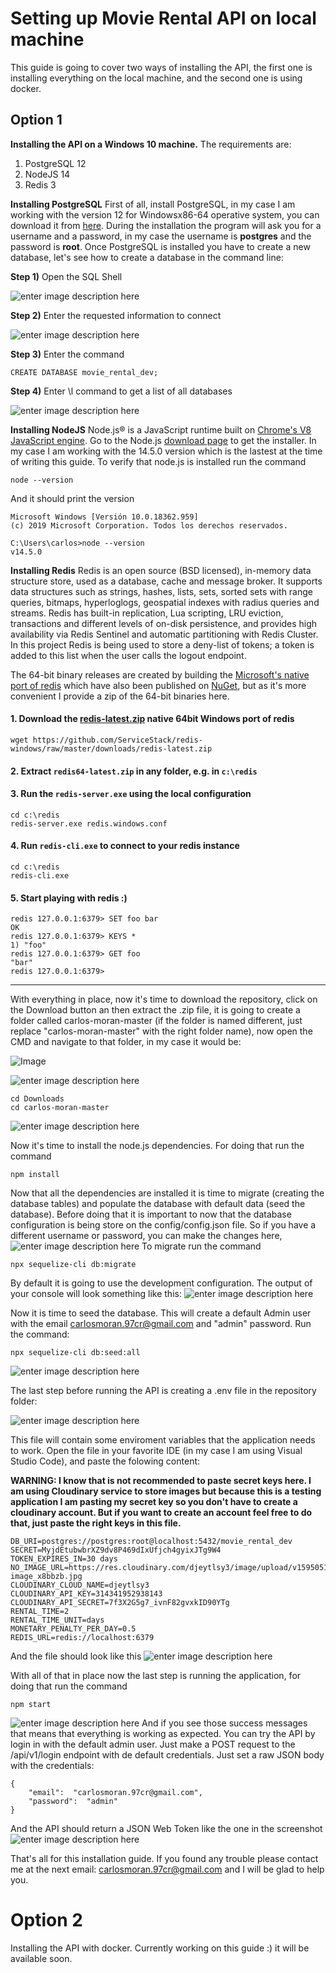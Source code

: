 

# Setting up Movie Rental API on local machine

This guide is going to cover two ways of installing the API, the first one is installing everything on the local machine, and the second one is using docker.

## Option 1
**Installing the API on a Windows 10 machine.**
The requirements are:

 1. PostgreSQL 12
 2. NodeJS 14
 3. Redis 3
 
**Installing PostgreSQL**
First of all, install PostgreSQL, in my case I am working with the version 12 for Windowsx86-64 operative system, you can download it from [here](https://www.enterprisedb.com/downloads/postgres-postgresql-downloads).
During the installation the program will ask you for a username and a password, in my case the username is **postgres** and the password is **root**.
Once PostgreSQL is installed you have to create a new database, let's see how to create a database in the command line:

**Step 1)** Open the SQL Shell

![enter image description here](https://lh3.googleusercontent.com/7bkHqCeyHtjIcp-bJTqY95upu59WXyBPzJV0Kz0G5-6StncSNYWLVUEdJRYlj0zVMP5ItsMZjoxw9RX0SX3FS4qS-UGPFvl3nVwL7kgZUjSdN6F6qr6hDKK4Lmif_sxxDuMTkh1V-7J0-8tWL8tM87sAQJy-L-ZIsyjBFB5YBRe0D7trZg86QD5251Cte-SzfZ-_cSNzoxo-x19nghhG5jCYXMfNNTf-KFXcu7UFKCHkSvFOK1oHqNWhfcXjjS_wOQoXqJj2wzjTdAjvOmdkowDz_VGpRfCc9Cj4mkT2sh-DqgHB5DRojh1cgzt3k_VJqFNGISWmCrsVF3_OB-yGnxqPhFoHhOIXQDuvbSYKpnRZg9AYb2jcQd2YqGOkewOgAktzOumNUhq7E2xkaUaeJrBiqDataRYJQwQlTOaekHjgb1sYhUkQFSMfRaL7_OMVkvIeR2GdFC6yfE4NgDfSYZsaJCRj1i1SxqL4tPoaXZ0PUUG5BrmrklEahB5o3wYSxGvoPVAgkXZIDi6MbLLuCgTFqMfg2470exTvM7HUU_wN0VqBFwv19DPSPuB1UWd_pBG3A0YVmiVXQnUtao_XASh_mN2mbNzzBF_uUzhrRCEW-5P-m4geD2z4zo0NmW1ojwIsdXK_-WYwovkP5eaVmhDMqrbKaM-jGx5A1SXESwX2UkhhXgS4cOvZWXENDsrDVLf4sQBR=s985-w985-h461-no?authuser=0)

**Step 2)** Enter the requested information to connect

![enter image description here](https://lh3.googleusercontent.com/pw/ACtC-3cxLefYXTFlvzi45ZkbFmBSPn0Gnw3wTR1pJ-jgmS0hGrapF9IqclWLz4prqXtOspEcvYK38nXDLw5JleiZ6x256i199iSFV2geuIScnbx34ztmvulQG6X_E7IUj30aBcTRsC2re_R6i3jrwpDFAWqkBQ=w1124-h337-no)

**Step 3)** Enter the command

    CREATE DATABASE movie_rental_dev;

**Step 4)** Enter \l command to get a list of all databases

![enter image description here](https://lh3.googleusercontent.com/pw/ACtC-3epjix7oOfOCTHGVcI9zP6hvJNyD_lsFszVngsN6-yZr2kksS4YSbhyi0YUwSwD4RA48x7zRlTMl-WSrm5ZZT2coXxGd-ZpRx7eoo56-rIdHI0lTa-13nADquBvNqXMWaVyM-ArPD0aYvcckMjhV1yI9A=w1184-h309-no)

**Installing NodeJS**
Node.js® is a JavaScript runtime built on [Chrome's V8 JavaScript engine](https://v8.dev/).
Go to the Node.js [download page](https://nodejs.org/es/download/current/) to get the installer. In my case I am working with the 14.5.0 version which is the lastest at the time of writing this guide. To verify that node.js is installed run the command

    node --version
   And it should print the version
   

    Microsoft Windows [Versión 10.0.18362.959]
    (c) 2019 Microsoft Corporation. Todos los derechos reservados.
    
    C:\Users\carlos>node --version
    v14.5.0

**Installing Redis**
Redis is an open source (BSD licensed), in-memory data structure store, used as a database, cache and message broker. It supports data structures such as strings, hashes, lists, sets, sorted sets with range queries, bitmaps, hyperloglogs, geospatial indexes with radius queries and streams. Redis has built-in replication, Lua scripting, LRU eviction, transactions and different levels of on-disk persistence, and provides high availability via Redis Sentinel and automatic partitioning with Redis Cluster.
In this project Redis is being used to store a deny-list of tokens; a token is added to this list when the user calls the logout endpoint.

The 64-bit binary releases are created by building the [Microsoft's native port of redis](https://github.com/msopentech/redis) which have also been published on [NuGet](http://www.nuget.org/packages/redis-64), but as it's more convenient I provide a zip of the 64-bit binaries here.

#### 1. Download the [redis-latest.zip](https://github.com/ServiceStack/redis-windows/raw/master/downloads/redis-latest.zip) native 64bit Windows port of redis

    wget https://github.com/ServiceStack/redis-windows/raw/master/downloads/redis-latest.zip

#### 2. Extract `redis64-latest.zip` in any folder, e.g. in `c:\redis`

#### 3. Run the `redis-server.exe` using the local configuration

    cd c:\redis
    redis-server.exe redis.windows.conf

#### 4. Run `redis-cli.exe` to connect to your redis instance

    cd c:\redis
    redis-cli.exe

#### 5. Start playing with redis :)

    redis 127.0.0.1:6379> SET foo bar
    OK
    redis 127.0.0.1:6379> KEYS *
    1) "foo"
    redis 127.0.0.1:6379> GET foo
    "bar"
    redis 127.0.0.1:6379>

------
With everything in place, now it's time to download the repository, click on the Download button an then extract the .zip file, it is going to create a folder called carlos-moran-master (if the folder is named different, just replace "carlos-moran-master" with the right folder name), now open the CMD and navigate to that folder, in my case it would be:

![Image](https://lh3.googleusercontent.com/pw/ACtC-3dz_6VvkkmciNizJQSOJuM6b89fSw_Emb9XKouySbkmDPF0fExCpEziMKEeJ4iBfcWy2iZCzGwRTEv_qiNgolral6caRGSnRNXeSc5cCM7EKsRPVTt2m6NTIJoczxsmT5V0E6b_6b6fVnoQ_j2Ovk6BZg=w417-h344-no)

![enter image description here](https://lh3.googleusercontent.com/pw/ACtC-3eqk3UKWwgAr-d83fvKCFWWprT8wqzCyXAZEcQVo7JD4kCJ0HMjpsS-n0mr8PE0jlWNO-Hq9P0T8AiZ4Q28tU-n_zOAZz2X5X2nPa6apIjrhQpPHumeO_xofNfO_v-cTu4F13i30SZMzkoQDZCaewKHVw=w181-h213-no)
   
    cd Downloads
    cd carlos-moran-master

![enter image description here](https://lh3.googleusercontent.com/pw/ACtC-3cEF3SaMWGnLM_BwD4FyKVQX1v9CEo6A4SWAeixIMIU9TsRJkjk3s0tW22Fnf9M02uRFUNbNhGuhTdItyrbpEzhtNfZWZEK8xLY9Raf5y7OjmqT0sttnkQp-SN6OBDIiUb2kBCyWHMU4_xIQwiTWFHJRw=w516-h329-no)

Now it's time to install the node.js dependencies. For doing that run the command

    npm install
Now that all the dependencies are installed it is time to migrate (creating the database tables) and populate the database with default data (seed the database). Before doing that it is important to now that the database configuration is being store on the config/config.json file. So if you have a different username or password, you can make the changes here,
![enter image description here](https://lh3.googleusercontent.com/P2eTtEYGwZUwQs1zI2CKQY4xXw8PhznIhfHmxjT5IvNcmR1uy7W0_ogtmH5lkTWXnCmmwcB-mGsuSHTc1NTkzdFIb3kebVh5Y8pGlw_7wGEzM5_qUn9EsArZFtp33EEiT9ImYXAckNweCqubUz1N3WDg_zIrLmA5jWPL4Q4NsuW0g16qemfEiQI2m8ad7wdsgu27xc4WC1--sMCDTbqT0NQqLYQ8xt6dqNp-KWu1ulnjvdmw8mIBcmMP4zLl5iBUn0iUYbKxj5LW-gvJbEQklnjFHW6t6tAkB_o7f-H_vDxmyO0jorlJVOxAt8fk3J6VUgL2TBxcPHO0bN4fBSK2b1-CsQv-XAwct2KDmzzo-4PY48J1jZUIAvD8npIkW6_m5fHXFMFuvDxeRzd4tiJPU5PZQn75fBzZCXONZ_kmk7S75qQV1FpRX8Dmhpd12le9iVaWs6wgXOO0l1bDRERjfIhLlDF-N0IddCrugrmWCNjCB4bZfMpQU_E3Ku7au7fWFhmFO8ENCD0V5n3o1mNnJ9RgSOqeg1GAuUJtFg2eeFBmjFSYjOv3hdUFJRexW7Zhx_S5QxsWwYIdHUqjUc1u7yygBUpspt1Dh0NE8_x6K0iC7EsGftaydVtAbXgRnMQiTfSQN0ethlYxpMD2mlHnUaOg_NX0dAssSVhM_p-B1FicHQvc76MJYMIRyT_PKyQ=w1148-h563-no?authuser=0)
To migrate run the command

    npx sequelize-cli db:migrate
  By default it is going to use the development configuration.
  The output of your console will look something like this:
  ![enter image description here](https://lh3.googleusercontent.com/bntfMAOOdo4HOIvEPKbEJ1JZ9ZRTF4qLraS1xRzyWCSzvS5DUAvlZD4mI5xeAX6UmC5s0KOIEhd99dPJ8lrvf0d8aJDVDPfMiAZ3xw7G9zi4ItS2haNViMMqm2zXhVtcbPw6-azh63K4ntDLr_Y-Pvvtx8VwpGWIi3Y81Sn33MbZu_RMmlo9cpRR4dq2z8uoOByVHqSgB9y4X8wFO3divMeAmWI83vahLq26cq3r4tyT-4BNmZ0XaWRZwil9D3vPG7f8BUk21CJv8gE5DpIyfBsWvM8T6NnUPN5wfQULMXpgDo3boujSs6Otr_vx6uagir3DfsfadojsDfuRYfQLoUG9JWDQ6gCt5dNvalSQV6EtaB8l4gZRg80iF-G_pYH9RqkI0QwrNtFJY7JlCxb30cbcrJYAABU7s9j_J9axnmd-LE_qAwcsW4jLvrZFTTnACxxmd8v6P-vVTURSjWyRZMJOvur0kpgLzrpV315VMYxs4tq2z2nlyrgm9orYDanj8CL7E9zzUZROYwIRx_4ROxYCmgiCFdOHAIXjRiCpiNJ6V2dVkoYr-jMT-RUx0iRVo-VnLIo2gr2tSW33i5Nmhmu8f2tvmk3KuXjk-NNJ2MgJA-Z0NxiCZ9Tet8Mc7QnEKoD7n2qrAJWGTDvl07tt2xcC-mZn_PovsfFo-kBUWCLpxfg-VFyQsYfnBiB9fTc=w651-h385-no?authuser=0)

Now it is time to seed the database. This will create a default Admin user with the email carlosmoran.97cr@gmail.com and "admin" password.
Run the command:

    npx sequelize-cli db:seed:all
 
![enter image description here](https://lh3.googleusercontent.com/7C5HYh6P1XTd2ekhgoKjjZllY6rmgXhxA4UfIFD6rw3McpbNYbJtYU0Zn1bnv5f34oGHnHhtezS0DvihWyIqAq7IO0ARCjoclSvaOlsQs1q7N9ocDPdJ47mv2wBhP0QqKcS0gjCmNDz2DLAiMDdrFBpa5yBX5TJ8KwctmVTlCkFkRuWLjp3pZ3Quw6hc-Y-MRYDmANZmaFPC1mYCxqzoxBXEa-rVcU9MTJLmYwN0gijbLGnW9L0dpjhNWwAWpx9v8MaQjw4hQRAwjYAES3LgAcKkCBWUukqnu-5MKD5jKzb5L4pggXNlcirFZv9whL_dtWc5aug5bDZf1nicRZps_oMErQ-4D0dkccaG5CtAEsDQiJYJFDa_TADiRU50nAJb47rLsrWTWckGnC0M723SiCyAg2HhvS_Po_tg8glcBgb9Xun3SwKfRgEoZ5y33aPlLv43sUuYDHKNHp861utAbJKg2E_dVsvlV-7VF6XaDk1pneSrp7GzOWJvNUqcvNbVoE3VpZzJHABFVFnHU6v3s6TAt3v-V4k5ty-AWHYRBGOEC04eGAkwkKXlzTipB0eNVltvaec_tsoz7JxfHhGqgwD3AbNt5jQDR7-h8iOyUsg2AMjhJDDSepBaXmqHLBXcx2VauUJYHzpy_OH_Z-Q6uPB9p3WdCrpu_21ZW3oAPLdcbM36X0sHx7Riy7-qmPc=w725-h245-no?authuser=0)

The last step before running the API is creating a .env file in the repository folder:

![enter image description here](https://lh3.googleusercontent.com/E0V0_kYb2YXv1HQcrg9bJfmvcyY3tA0vTt3-A-cQ0OKPIzE32o0oIH9EhSIZwMF_v_GVjUtDRVUJiu3zQokgtonHe40yxcpuP7I4NAjAl9tSACVBgu95Dv-kdBPiNNOCSH28EeP-v3E1vHwoD7ONNhocUlhGBMhqwMqmyLCIewnuxutrXWHRJCJqvJyL28Pom1zD2G5bZANQvrLxva8zPPwxM1Fw4BfBbKgDVkfwl1fHDRB0NRDN5Bps5a_8KdEZPDChhG1BxCHnB-Bmz1etTLzKxZJb_U7ElfeUNMF0u4d18D4vkNOgqfJozOjjcoIv-iY5mYNi4Env6QZeoMCcwv8hDTyRKKHkoamQH6mhXsH5NsQf7t-1A88lyaH0wegswRkxfXuuFgyu3qSltuyNBb_Yr2UL4YmjaH7ix7oMKMOBgMBi5rk_Erb1CskKXRuB-djR9NGjryJM5yqNb3CPQ30ZI-2eoQqCswcWBdarfAqef079Kpjok14ZvLkLTHEkIk9-XfUwUr0LrSzlOCGAIgFqA1Ki7MH3SCxkQ4RZD4wbvq6ifGDadJjwiCc_1BZw7fGM4owxDKFWGGXULaKPOMNGQYcnkrfF1JuuFuj2Z_Pal2KznAqAnq9HdgpqkAUTluh58I7oDDHgX8A0ltPeFFlAkr9WpnHvIkn3yRk9RLY0uGDIq7lEGokJd_vPFa0=w321-h334-no?authuser=0)

This file will contain some enviroment variables that the application needs to work. Open the file in your favorite IDE (in my case I am using Visual Studio Code), and paste the folowing content:

**WARNING: I know that is not recommended to paste secret keys here. I am using Cloudinary service to store images but because this is a testing application I am pasting my secret key so you don't have to create a cloudinary account. But if you want to create an account feel free to do that, just paste the right keys in this file.** 

    DB_URI=postgres://postgres:root@localhost:5432/movie_rental_dev
    SECRET=MyjdEtubwbrXZ9dv8P469dIxUfjch4gyixJTg9W4
    TOKEN_EXPIRES_IN=30 days
    NO_IMAGE_URL=https://res.cloudinary.com/djeytlsy3/image/upload/v1595051229/no-image_x8bbzb.jpg
    CLOUDINARY_CLOUD_NAME=djeytlsy3
    CLOUDINARY_API_KEY=314341952938143
    CLOUDINARY_API_SECRET=7f3X2G5g7_ivnF82gvxkID90YTg
    RENTAL_TIME=2
    RENTAL_TIME_UNIT=days
    MONETARY_PENALTY_PER_DAY=0.5
    REDIS_URL=redis://localhost:6379
And the file should look like this
![enter image description here](https://lh3.googleusercontent.com/gnYWjHoPv1tIJMXecor4NBcVFldSy-CUC182Rt5U5DCtteWg4QV_1-ak-HwmqowePfIjO_Tydyj05cc2ahGh-2CKm9q1R-wFef5bri1v5QG3q6eq3Mp1qvBdYUy9eZ57QRIEyerMgG8QdvZeqS0SdEsuVxoqxtWblPbJKbbgl79bCNNYeMBHbcqvb-rJQAgyzHkxf1tVztp8aBbMWlLamNKjtQc57gQP9jN2l_6TgE5R6X67-EAMuUTcUoVmjDXwYse9b2YXxnnwUaq6szFhX9HlVI3HenKB4bjzZB6aQWWfuGL58bnI4qePPshVpHNm4xMUcvKfB_mvsf_2lH4KaFY4RiHArjEKfv8lnRi3NNnB3xxrsiOcoieZyDbfhBg6TtbIxcOh8XuyH-VzigTIVr-JPcbj4AThXwvWSsmhsebH3sAISzuCoYDaCq8p4YpVumVGTtW02gBRWFCDABZ3saxgyFmdf-wqm87Aqg0bFUPVtO2vIOZ661yyFZApnfmrP0EfjMdAAfZfUKM2C3_h6pRml9TcQoQBHTW-TFnCbF_b-xv3vKn0PGzYHjCZp44cDwKxYp48nH70Ky-gpWStHri72gdg8thiOpYYGK_204GR01lZ82tdz_kCH5oZMz_6CygF0DcFrUlvNyVyMiUSzeOxxitr4PzUwSENiiBhIbAM6OCVkTsHtE9D5HSaSuo=w1395-h969-no?authuser=0)

With all of that in place now the last step is running the application, for doing that run the command

    npm start
![enter image description here](https://lh3.googleusercontent.com/sB3UfwX72w1zG73pJ8zW3dmT2gRM31RPbVGHiVKlNjvBxUUn6Ct1RtyAI2xRoqpKuBvwtZAJiaiUZQOAxtFU_DXhYYkuNfFCVJLvNWk5AO2FCu9um4iElwRE2OQD-xTfo6A-ae7fIRdt6RQZLxmovapu9x76IO_vRfqxp2XH3oVymgrcr3WvkpLlGdmeozQ6gZLZL_c8RjheGytqMMj-0hlQTh2HTGw5bqKVvmT3qAct8G8tnAjpKBJba71h6JRys1cR9v-D5KrjdXI2seFNwKbr6I94jmC5uTyhhHvUez-hLEyByjm1_5hRX-1NiGB1RdfySeclU26FHHKQPQJWOmjyjgN0jFCKrHtLJWuctlIrSB_yjaf9wVlnBiajIoTVhM-7HaeVZVM9bT_6klWr8iT1gQ-O_uz4nIq5XZ5rvjukdwGS-gcRFUDcFwqfFaSUi0XAEwUPLOTPLNKjpe_5B_CMq1sU9syyUXpIL5GrZXR16CszST0R-gAxIvUsxP6yvvbfLICoWdfJeYOyN4oUBfe3jGveVcJMYRyM5ki0zjCelDacs014gazckrCKh3xi3NRjx4h2Vk3W04u2IB0WiSvhxbIGSLrWzsGuT02X6j7dD5soxh8HPw9TjMmIUGovxKW62M4IF5eNktN9Tsm-WvaYdpM_P3DNfVzNDTsQNk3UjzwkeuA00e5gSB-FSfs=w894-h268-no?authuser=0)
And if you see those success messages that means that everything is working as expected. You can try the API by login in with the default admin user. Just  make a POST request to the /api/v1/login endpoint with de default credentials. Just set a raw JSON body with the credentials:

    {
		"email":  "carlosmoran.97cr@gmail.com",
		"password":  "admin"
    }
And the API should return a JSON Web Token like the one in the screenshot
![enter image description here](https://lh3.googleusercontent.com/2Zrz5GRKGruSfVhHiv8mrSuKAd7CffOffNJ3rnkzo8xSN1apJXVSWsJ3d4P8R8ktUDjnV3RDoP5u1S1DuBRN1o77GFi7tq3A7U1lIbL5MSVOCHMsYdcpXmpK1-rX4P6T8CJPvjX4BQgIR_kry_ktkG5nXp4bDv_ptVd8oPl5-l3rb9NZdP0CsyIT5Ij3mgfHZicTz_U76HK_oZyT1Io1I-igLxwCWCPSfKNXf8T7Qj20KvEy8TBdfjvYWriO5vtle8BQgZcyJEppMuajAhygcG6WFSZRCrV9sK-AWkANAbCRrUBCH_1KM9l9h8LolNX2QY7_JHdnifhA2li2Ca35nhK0LIjSb_UTb6D0yQN9hOcBLaFTdQHH4cV3uFVIRbLi6ajaF5A8fhSFc-HIGGpEzzgI3crMQarAAAZ-p6DUj1uqWwesmMWgGuXvfZedbCUCDb3dyFTHBn9ETy6usK5HE8ETgRHRuzVCWqRwUmWqI5rebOzc7oxpGyTdfVpptYGqfDgfpnmtx1XdYWJ6IH9HdwQs-egaUbSYUdo-xpsk_rHqball0RHN5w5qY1Aiig3vQlIgxJypd-4IzMQ3IywMK_UWXPUClfFLBgAYUZsZubz2wPfK_n1NuhusLYUY4vFrJO7-lvzlhiif8hBD8C_m_ibivi0sNYOzw5pZGKP0unl6sZeWodThilu8c-hsp6w=w811-h736-no?authuser=0)

That's all for this installation guide. If you found any trouble please contact me at the next email: carlosmoran.97cr@gmail.com and I will be glad to help you.

# Option 2
Installing the API with docker. Currently working on this guide :) it will be available soon.
